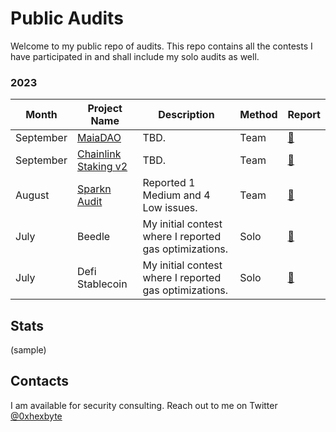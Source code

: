 # Public Audits

Welcome to my public repo of audits. This repo contains all the contests I have participated in and shall include my solo audits as well.

### 2023
|Month|Project Name|Description|Method|Report|
|---|---|---|---|---|
|September|[MaiaDAO](https://code4rena.com/contests/2023-08-chainlink-staking-v02)|TBD.|Team|[📄]()|
|September|[Chainlink Staking v2](https://code4rena.com/contests/2023-09-maia-dao-ulysse)|TBD.|Team|[📄]()|
|August|[Sparkn Audit](https://github.com/Cyfrin/2023-08-sparkn/)|Reported 1 Medium and 4 Low issues.|Team|[📄](reports/sparkn.md)|
|July|Beedle|My initial contest where I reported gas optimizations.|Solo|[📄](https://github.com/Cyfrin/2023-07-beedle/issues/45)|
|July|Defi Stablecoin|My initial contest where I reported gas optimizations.|Solo|[📄](https://github.com/Cyfrin/2023-07-foundry-defi-stablecoin/issues/200)|


## Stats
(sample)


## Contacts
I am available for security consulting. Reach out to me on Twitter [@0xhexbyte](https://twitter.com/0xhexbyte)

